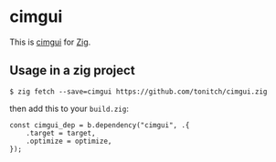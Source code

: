 # cimgui

This is [cimgui](https://github.com/cimgui/cimgui) for [Zig](ziglang.org). 

## Usage in a zig project

```
$ zig fetch --save=cimgui https://github.com/tonitch/cimgui.zig
```

then add this to your `build.zig`:

```
const cimgui_dep = b.dependency("cimgui", .{
    .target = target,
    .optimize = optimize,
});

```
